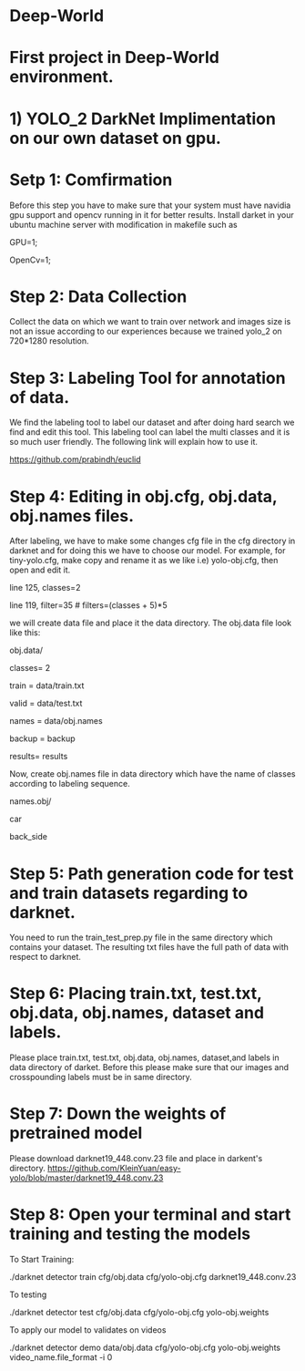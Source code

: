 # Deep-World
# First project in Deep-World environment.
# 1) YOLO_2 DarkNet Implimentation on our own dataset on gpu.
# Setp 1: Comfirmation
Before this step you have to make sure that your system must have navidia gpu support and opencv running in it for better results.
Install darket in your ubuntu machine server with modification in makefile such as

GPU=1;

OpenCv=1;
# Step 2: Data Collection
Collect the data on which we want to train over network and images size is not an issue according to our experiences because we trained yolo_2 on 720*1280 resolution.
# Step 3: Labeling Tool for annotation of data.
We find the labeling tool to label our dataset and after doing hard search we find and edit this tool. This labeling tool can label the multi classes and it is so much user friendly. The following link will explain how to use it.

https://github.com/prabindh/euclid 
# Step 4: Editing in obj.cfg, obj.data, obj.names files.
After labeling, we have to make some changes cfg file in the cfg directory in darknet and for doing this we have to choose our model. For example, for tiny-yolo.cfg, make copy and rename it as we like i.e) yolo-obj.cfg, then open and edit it.

line 125, classes=2

line 119, filter=35     # filters=(classes + 5)*5

we will create data file and place it the data directory. The obj.data file look like this:   

obj.data/

classes= 2

train  = data/train.txt

valid  = data/test.txt

names = data/obj.names

backup = backup

results= results

Now, create obj.names file in data directory which have the name of classes according to labeling sequence.

names.obj/

car

back_side
# Step 5: Path generation code for test and train datasets regarding to darknet.
You need to run the train_test_prep.py file in the same directory which contains your dataset.
The resulting txt files have the full path of data with respect to darknet.
# Step 6: Placing train.txt, test.txt, obj.data, obj.names, dataset and labels.
Please place train.txt, test.txt, obj.data, obj.names, dataset,and labels in data directory of darket.
Before this please make sure that our images and crosspounding labels must be in same directory.
# Step 7: Down the weights of pretrained model
Please download darknet19_448.conv.23 file and place in darkent's directory.
https://github.com/KleinYuan/easy-yolo/blob/master/darknet19_448.conv.23
# Step 8: Open your terminal and start training and testing the models
To Start Training:

./darknet detector train cfg/obj.data cfg/yolo-obj.cfg darknet19_448.conv.23

To testing

./darknet detector test cfg/obj.data cfg/yolo-obj.cfg yolo-obj.weights

To apply our model to validates on videos

./darknet detector demo data/obj.data cfg/yolo-obj.cfg yolo-obj.weights video_name.file_format -i 0
